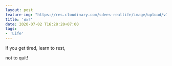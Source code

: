 ```yaml
---
layout: post
feature-img: "https://res.cloudinary.com/sdees-reallife/image/upload/v1555658919/sample_feature_img.png"
title: 'พัก!'
date: 2020-07-02 T16:28:20+07:00
tags:
- 'Life'
---
```

If you get tired, learn to rest,

<i class="fa fa-child" style="color:plum"></i>

not to quit!
